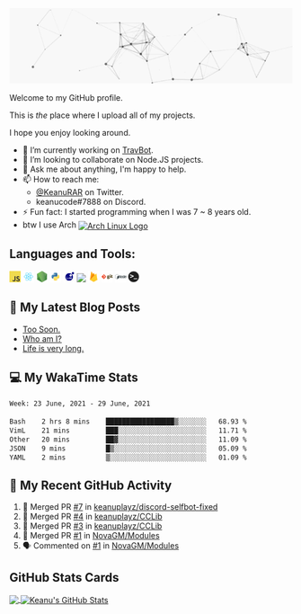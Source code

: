 [<img src="https://raw.githubusercontent.com/keanuplayz/keanuplayz/master/intro.gif" alt="👋 Hi there! I'm Keanu(Code)|https://keanucode.ml)" title="👋 Hi there! I'm Keanu(Code)|https://keanucode.ml)"/>](https://keanucode.ml/)

Welcome to my GitHub profile.

This is *the* place where I upload all of my projects.

I hope you enjoy looking around.

- 🔭 I’m currently working on [TravBot](https://github.com/keanuplayz/TravBot).
- 👯 I’m looking to collaborate on Node.JS projects.
- 💬 Ask me about anything, I'm happy to help.
- 📫 How to reach me: 
  - [@KeanuRAR](https://twitter.com/KeanuRAR) on Twitter.
  - keanucode#7888 on Discord.
- ⚡ Fun fact: I started programming when I was 7 ~ 8 years old.
- btw I use Arch [<img src="https://raw.githubusercontent.com/Raymo111/Raymo111/master/socials/arch.svg" height="30em" align="center" alt="Arch Linux Logo" title="Arch Linux Logo"/>](https://archlinux.org/)

## **Languages and Tools:**
<code><img height="20" src="https://raw.githubusercontent.com/github/explore/80688e429a7d4ef2fca1e82350fe8e3517d3494d/topics/javascript/javascript.png"></code>
<code><img height="20" src="https://raw.githubusercontent.com/github/explore/80688e429a7d4ef2fca1e82350fe8e3517d3494d/topics/react/react.png"></code>
<code><img height="20" src="https://raw.githubusercontent.com/github/explore/80688e429a7d4ef2fca1e82350fe8e3517d3494d/topics/nodejs/nodejs.png"></code>
<code><img height="20" src="https://raw.githubusercontent.com/github/explore/80688e429a7d4ef2fca1e82350fe8e3517d3494d/topics/python/python.png"></code>
<code><img height="20" src="https://raw.githubusercontent.com/github/explore/80688e429a7d4ef2fca1e82350fe8e3517d3494d/topics/lua/lua.png"></code>
<code><img height="20" src="https://cdn.freebiesupply.com/logos/thumbs/2x/java-logo.png"></code>
<code><img height="20" src="https://raw.githubusercontent.com/github/explore/80688e429a7d4ef2fca1e82350fe8e3517d3494d/topics/firebase/firebase.png"></code>
<code><img height="20" src="https://raw.githubusercontent.com/github/explore/80688e429a7d4ef2fca1e82350fe8e3517d3494d/topics/git/git.png"></code>
<code><img height="20" src="https://raw.githubusercontent.com/github/explore/80688e429a7d4ef2fca1e82350fe8e3517d3494d/topics/bash/bash.png"></code>
<code><img height="20" src="https://raw.githubusercontent.com/github/explore/80688e429a7d4ef2fca1e82350fe8e3517d3494d/topics/terminal/terminal.png"></code>

## 📕 My Latest Blog Posts
<!-- BLOG-POST-LIST:START -->
- [Too Soon.](https://keanucode.ml/posts/2021-01-26-toosoon/)
- [Who am I?](https://keanucode.ml/posts/2021-01-19-whoami/)
- [Life is very long.](https://keanucode.ml/posts/2021-01-10-life/)
<!-- BLOG-POST-LIST:END -->

## 💻 My WakaTime Stats
<!--START_SECTION:waka-->
```text
Week: 23 June, 2021 - 29 June, 2021

Bash    2 hrs 8 mins    █████████████████▒░░░░░░░   68.93 % 
VimL    21 mins         ███░░░░░░░░░░░░░░░░░░░░░░   11.71 % 
Other   20 mins         ██▓░░░░░░░░░░░░░░░░░░░░░░   11.09 % 
JSON    9 mins          █▒░░░░░░░░░░░░░░░░░░░░░░░   05.09 % 
YAML    2 mins          ▒░░░░░░░░░░░░░░░░░░░░░░░░   01.09 % 
```
<!--END_SECTION:waka-->

## 🔔 My Recent GitHub Activity
<!--START_SECTION:activity-->
1. 🎉 Merged PR [#7](https://github.com/keanuplayz/discord-selfbot-fixed/pull/7) in [keanuplayz/discord-selfbot-fixed](https://github.com/keanuplayz/discord-selfbot-fixed)
2. 🎉 Merged PR [#4](https://github.com/keanuplayz/CCLib/pull/4) in [keanuplayz/CCLib](https://github.com/keanuplayz/CCLib)
3. 🎉 Merged PR [#3](https://github.com/keanuplayz/CCLib/pull/3) in [keanuplayz/CCLib](https://github.com/keanuplayz/CCLib)
4. 🎉 Merged PR [#1](https://github.com/NovaGM/Modules/pull/1) in [NovaGM/Modules](https://github.com/NovaGM/Modules)
5. 🗣 Commented on [#1](https://github.com/NovaGM/Modules/issues/1) in [NovaGM/Modules](https://github.com/NovaGM/Modules)
<!--END_SECTION:activity-->

## GitHub Stats Cards
<!-- [![keanuplayz's GitHub stats](https://github-readme-stats.vercel.app/api?username=keanuplayz)](https://github.com/anuraghazra/github-readme-stats) -->

<a href="https://github.com/keanuplayz/keanuplayz">
  <img align="center" src="https://github-readme-stats.vercel.app/api/top-langs/?username=keanuplayz&hide=html,css&title_color=ffffff&text_color=c9cacc&icon_color=2bbc8a&bg_color=1d1f21" />
</a>
<a href="https://github.com/keanuplayz/keanuplayz">
  <img align="center" src="https://github-readme-stats.vercel.app/api?username=keanuplayz&show_icons=true&line_height=27&count_private=true&title_color=ffffff&text_color=c9cacc&icon_color=2bbc8a&bg_color=1d1f21" alt="Keanu's GitHub Stats" />
</a>
